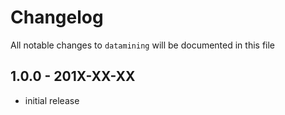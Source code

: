 # Changelog

All notable changes to `datamining` will be documented in this file

## 1.0.0 - 201X-XX-XX

- initial release
